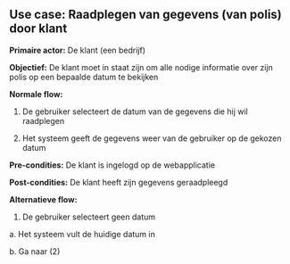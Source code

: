 ## Use case: Raadplegen van gegevens (van polis) door klant

**Primaire actor:** De klant (een bedrijf)

**Objectief:** De klant moet in staat zijn om alle nodige informatie over zijn polis op een bepaalde datum te bekijken

**Normale flow:**


1. De gebruiker selecteert de datum van de gegevens die hij wil raadplegen

2. Het systeem geeft de gegevens weer van de gebruiker op de gekozen datum


**Pre-condities:** De klant is ingelogd op de webapplicatie

**Post-condities:** De klant heeft zijn gegevens geraadpleegd 

**Alternatieve flow:**


1. De gebruiker selecteert geen datum

  a. Het systeem vult de huidige datum in

  b. Ga naar (2)
